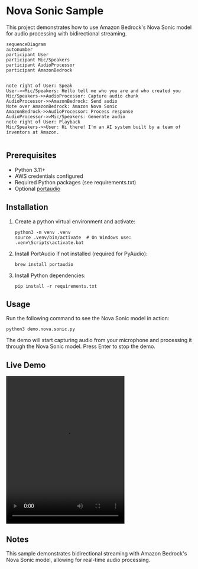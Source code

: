 # Nova Sonic Sample

This project demonstrates how to use Amazon Bedrock's Nova Sonic model for audio processing with bidirectional streaming.

```mermaid
sequenceDiagram
autonumber
participant User
participant Mic/Speakers
participant AudioProcessor
participant AmazonBedrock


note right of User: Speak
User->>Mic/Speakers: Hello tell me who you are and who created you 
Mic/Speakers->>AudioProcessor: Capture audio chunk
AudioProcessor->>AmazonBedrock: Send audio 
Note over AmazonBedrock: Amazon Nova Sonic
AmazonBedrock->>AudioProcessor: Process response
AudioProcessor->>Mic/Speakers: Generate audio
note right of User: Playback
Mic/Speakers->>User: Hi there! I'm an AI system built by a team of inventors at Amazon.


```


## Prerequisites

- Python 3.11+
- AWS credentials configured 
- Required Python packages (see requirements.txt)
- Optional [portaudio](https://www.portaudio.com/)

## Installation

1. Create a python virtual environment and activate:

   ```
   python3 -m venv .venv
   source .venv/bin/activate  # On Windows use: .venv\Scripts\activate.bat
   ```

1. Install PortAudio if not installed (required for PyAudio):
   ```
   brew install portaudio
   ```

2. Install Python dependencies:
   ```
   pip install -r requirements.txt
   ```

## Usage

Run the following command to see the Nova Sonic model in action:
```
python3 demo.nova.sonic.py
```

The demo will start capturing audio from your microphone and processing it through the Nova Sonic model. Press Enter to stop the demo.

## Live Demo

<video src="demo.mp4" width="320" height="400" controls></video>


## Notes

This sample demonstrates bidirectional streaming with Amazon Bedrock's Nova Sonic model, allowing for real-time audio processing.

